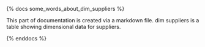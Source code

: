 {% docs some_words_about_dim_suppliers %}

This part of documentation is created via a markdown file.
dim suppliers is a table showing dimensional data for suppliers.

{% enddocs %}